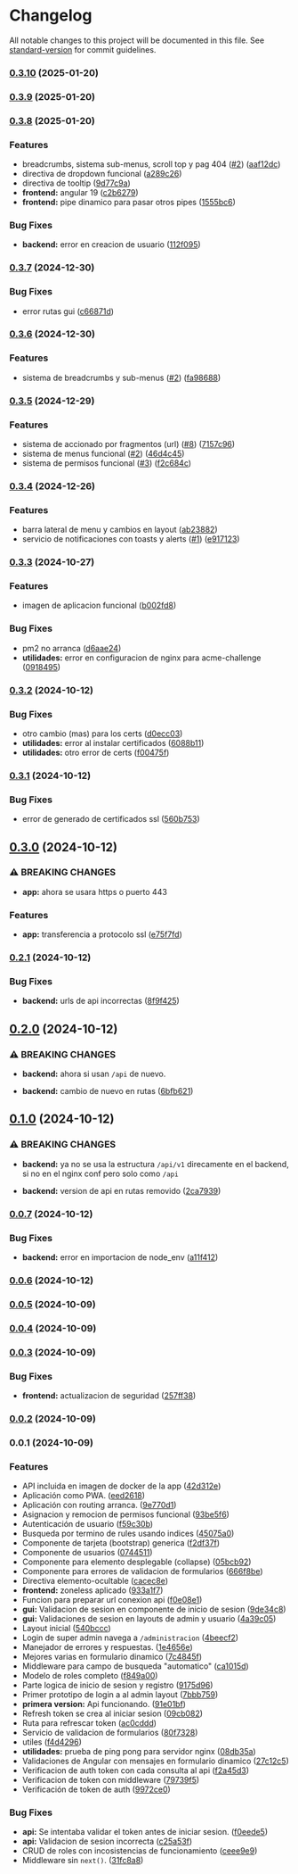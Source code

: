 # Changelog

All notable changes to this project will be documented in this file. See [standard-version](https://github.com/conventional-changelog/standard-version) for commit guidelines.

### [0.3.10](https://github.com/Kyostenas/perpetuus/compare/v0.3.9...v0.3.10) (2025-01-20)

### [0.3.9](https://github.com/Kyostenas/perpetuus/compare/v0.3.8...v0.3.9) (2025-01-20)

### [0.3.8](https://github.com/Kyostenas/perpetuus/compare/v0.3.7...v0.3.8) (2025-01-20)


### Features

* breadcrumbs, sistema sub-menus, scroll top y pag 404 ([#2](https://github.com/Kyostenas/perpetuus/issues/2)) ([aaf12dc](https://github.com/Kyostenas/perpetuus/commit/aaf12dcbc5bed7a37d6a7dbe4574d616b34cc46e))
* directiva de dropdown funcional ([a289c26](https://github.com/Kyostenas/perpetuus/commit/a289c26cf569e2a939ca0b87a05d938af6309ba2))
* directiva de tooltip ([9d77c9a](https://github.com/Kyostenas/perpetuus/commit/9d77c9a3685814ded77786dfebb626ba6ee28213))
* **frontend:** angular 19 ([c2b6279](https://github.com/Kyostenas/perpetuus/commit/c2b62797ee96f623368444b7f2b97a3790868d12))
* **frontend:** pipe dinamico para pasar otros pipes ([1555bc6](https://github.com/Kyostenas/perpetuus/commit/1555bc6ba2bd6a6a404cb1aaff6dd6352e06cfca))


### Bug Fixes

* **backend:** error en creacion de usuario ([112f095](https://github.com/Kyostenas/perpetuus/commit/112f0954d73b08bb7a66998c50d2f5581bcaaaa3))

### [0.3.7](https://github.com/Kyostenas/perpetuus/compare/v0.3.6...v0.3.7) (2024-12-30)


### Bug Fixes

* error rutas gui ([c66871d](https://github.com/Kyostenas/perpetuus/commit/c66871ddd7a640b95331a7d55cfdc6a0cc7f4025))

### [0.3.6](https://github.com/Kyostenas/perpetuus/compare/v0.3.5...v0.3.6) (2024-12-30)


### Features

* sistema de breadcrumbs y sub-menus ([#2](https://github.com/Kyostenas/perpetuus/issues/2)) ([fa98688](https://github.com/Kyostenas/perpetuus/commit/fa98688c3852a1f2963aa82f4a9c399c305ab644))

### [0.3.5](https://github.com/Kyostenas/perpetuus/compare/v0.3.4...v0.3.5) (2024-12-29)


### Features

* sistema de accionado por fragmentos (url) ([#8](https://github.com/Kyostenas/perpetuus/issues/8)) ([7157c96](https://github.com/Kyostenas/perpetuus/commit/7157c96f5845eac144669ed8614fccf979738c69))
* sistema de menus funcional ([#2](https://github.com/Kyostenas/perpetuus/issues/2)) ([46d4c45](https://github.com/Kyostenas/perpetuus/commit/46d4c458a88a49f12970ba907f4efbc41839731d))
* sistema de permisos funcional ([#3](https://github.com/Kyostenas/perpetuus/issues/3)) ([f2c684c](https://github.com/Kyostenas/perpetuus/commit/f2c684cda7d34e705ebb5c09936c052d360aa856))

### [0.3.4](https://github.com/Kyostenas/perpetuus/compare/v0.3.3...v0.3.4) (2024-12-26)


### Features

* barra lateral de menu y cambios en layout ([ab23882](https://github.com/Kyostenas/perpetuus/commit/ab2388205735f15058f50391d14b253e4ed5597c))
* servicio de notificaciones con toasts y alerts ([#1](https://github.com/Kyostenas/perpetuus/issues/1)) ([e917123](https://github.com/Kyostenas/perpetuus/commit/e917123e7a98ca1bf15257d443ed4658deb1c926))

### [0.3.3](https://github.com/Kyostenas/perpetuus/compare/v0.3.2...v0.3.3) (2024-10-27)


### Features

* imagen de aplicacion funcional ([b002fd8](https://github.com/Kyostenas/perpetuus/commit/b002fd87cd25b138ddcf1cad76c8a28daba8e731))


### Bug Fixes

* pm2 no arranca ([d6aae24](https://github.com/Kyostenas/perpetuus/commit/d6aae24db4b4bdee12208e263798ab6674eea88d))
* **utilidades:** error en configuracion de nginx para acme-challenge ([0918495](https://github.com/Kyostenas/perpetuus/commit/09184956947e44b76c524fa2e18fc9f72c8ef4e2))

### [0.3.2](https://github.com/Kyostenas/perpetuus/compare/v0.3.1...v0.3.2) (2024-10-12)


### Bug Fixes

* otro cambio (mas) para los certs ([d0ecc03](https://github.com/Kyostenas/perpetuus/commit/d0ecc03e7e71058b13db50648fdbacc8ad2bcb50))
* **utilidades:** error al instalar certificados ([6088b11](https://github.com/Kyostenas/perpetuus/commit/6088b11909a0f812450edaebff8ff5e7d440a0c5))
* **utilidades:** otro error de certs ([f00475f](https://github.com/Kyostenas/perpetuus/commit/f00475fc1e46221e95c536727d9ca9bc064a6c5c))

### [0.3.1](https://github.com/Kyostenas/perpetuus/compare/v0.3.0...v0.3.1) (2024-10-12)


### Bug Fixes

* error de generado de certificados ssl ([560b753](https://github.com/Kyostenas/perpetuus/commit/560b75315f4ae459f10bc89385a59ee37fd3f18e))

## [0.3.0](https://github.com/Kyostenas/perpetuus/compare/v0.2.1...v0.3.0) (2024-10-12)


### ⚠ BREAKING CHANGES

* **app:** ahora se usara https o puerto 443

### Features

* **app:** transferencia a protocolo ssl ([e75f7fd](https://github.com/Kyostenas/perpetuus/commit/e75f7fda3479053c45161b81262bccf1e28b5238))

### [0.2.1](https://github.com/Kyostenas/perpetuus/compare/v0.2.0...v0.2.1) (2024-10-12)


### Bug Fixes

* **backend:** urls de api incorrectas ([8f9f425](https://github.com/Kyostenas/perpetuus/commit/8f9f4258bc6418ed259338e46ce671a7387f0017))

## [0.2.0](https://github.com/Kyostenas/perpetuus/compare/v0.1.0...v0.2.0) (2024-10-12)


### ⚠ BREAKING CHANGES

* **backend:** ahora si usan `/api` de nuevo.

* **backend:** cambio de nuevo en rutas ([6bfb621](https://github.com/Kyostenas/perpetuus/commit/6bfb6214a581d7b083e1e7d22b37a3ebcfbe7af4))

## [0.1.0](https://github.com/Kyostenas/perpetuus/compare/v0.0.7...v0.1.0) (2024-10-12)


### ⚠ BREAKING CHANGES

* **backend:** ya no se usa la estructura `/api/v1` direcamente en el backend, si no en el nginx conf pero solo como `/api`

* **backend:** version de api en rutas removido ([2ca7939](https://github.com/Kyostenas/perpetuus/commit/2ca7939a606ef5f2c5be3b31e6bf00cafd9a9939))

### [0.0.7](https://github.com/Kyostenas/perpetuus/compare/v0.0.6...v0.0.7) (2024-10-12)


### Bug Fixes

* **backend:** error en importacion de node_env ([a11f412](https://github.com/Kyostenas/perpetuus/commit/a11f4126e56fb567d5eeef92ac12b3c58d953402))

### [0.0.6](https://github.com/Kyostenas/perpetuus/compare/v0.0.5...v0.0.6) (2024-10-12)

### [0.0.5](https://github.com/Kyostenas/perpetuus/compare/v0.0.4...v0.0.5) (2024-10-09)

### [0.0.4](https://github.com/Kyostenas/perpetuus/compare/v0.0.3...v0.0.4) (2024-10-09)

### [0.0.3](https://github.com/Kyostenas/perpetuus/compare/v0.0.2...v0.0.3) (2024-10-09)


### Bug Fixes

* **frontend:** actualizacion de seguridad ([257ff38](https://github.com/Kyostenas/perpetuus/commit/257ff3866b043c5005acb2db98dec11f9ef29e0b))

### [0.0.2](https://github.com/Kyostenas/perpetuus/compare/v0.0.1...v0.0.2) (2024-10-09)

### 0.0.1 (2024-10-09)


### Features

* API incluida en imagen de docker de la app ([42d312e](https://github.com/Kyostenas/perpetuus/commit/42d312e8add4af9fb3c63d1797d2316517e5933d))
* Aplicación como PWA. ([eed2618](https://github.com/Kyostenas/perpetuus/commit/eed26189ce37b444d5663fee1e08a717d9d3d2ed))
* Aplicación con routing arranca. ([9e770d1](https://github.com/Kyostenas/perpetuus/commit/9e770d12c6522ddac993cf241cfc4b2eae5e8bf4))
* Asignacion y remocion de permisos funcional ([93be5f6](https://github.com/Kyostenas/perpetuus/commit/93be5f61331cdf69b3eff222b0fbabd1ef66ea21))
* Autenticación de usuario ([f59c30b](https://github.com/Kyostenas/perpetuus/commit/f59c30b14b725cebec45bf820e72db45fdcc0c61))
* Busqueda por termino de rules usando indices ([45075a0](https://github.com/Kyostenas/perpetuus/commit/45075a0074f1b48cf79c2f77bd6a394348a94c8d))
* Componente de tarjeta (bootstrap) generica ([f2df37f](https://github.com/Kyostenas/perpetuus/commit/f2df37f82ff87424eb6db81f4a8ce8398c7a499b))
* Componente de usuarios ([0744511](https://github.com/Kyostenas/perpetuus/commit/0744511faf95ff806b6f34a9b00055fa22815bba))
* Componente para elemento desplegable (collapse) ([05bcb92](https://github.com/Kyostenas/perpetuus/commit/05bcb929200b18a597ab50672ef26aed4cc12645))
* Componente para errores de validacion de formularios ([666f8be](https://github.com/Kyostenas/perpetuus/commit/666f8bebbb9ff1cb406b9aae03bf7eb04a9ba25e))
* Directiva elemento-ocultable ([cacec8e](https://github.com/Kyostenas/perpetuus/commit/cacec8e715f492f4098f7c2b3b7a54d28854bb21))
* **frontend:** zoneless aplicado ([933a1f7](https://github.com/Kyostenas/perpetuus/commit/933a1f78810840192a1949289695ee8bfdcda9e6))
* Funcion para preparar url conexion api ([f0e08e1](https://github.com/Kyostenas/perpetuus/commit/f0e08e129757a50a782f33f355e6b63e9ddecaf1))
* **gui:** Validacion de sesion en componente de inicio de sesion ([9de34c8](https://github.com/Kyostenas/perpetuus/commit/9de34c817f496570895dd6fd6e5e8c89948b2de2))
* **gui:** Validaciones de sesion en layouts de admin y usuario ([4a39c05](https://github.com/Kyostenas/perpetuus/commit/4a39c05a0d4cbd343878cc6a4653c20d5c1d9103))
* Layout inicial ([540bccc](https://github.com/Kyostenas/perpetuus/commit/540bccc43871b61b43b43c0add2f54e0b83eae0f))
* Login de super admin navega a `/administracion` ([4beecf2](https://github.com/Kyostenas/perpetuus/commit/4beecf2aac9d9fd3a27a213c189ebbf92b59c936))
* Manejador de errores y respuestas. ([1e4656e](https://github.com/Kyostenas/perpetuus/commit/1e4656e94092e16de866096548dc3d2696b07ff2))
* Mejores varias en formulario dinamico ([7c4845f](https://github.com/Kyostenas/perpetuus/commit/7c4845f3c0d96dbdf53ca415947f37f65d506c53))
* Middleware para campo de busqueda "automatico" ([ca1015d](https://github.com/Kyostenas/perpetuus/commit/ca1015d1c8ddd31d6c4787457d4641ee4dba444a))
* Modelo de roles completo ([f849a00](https://github.com/Kyostenas/perpetuus/commit/f849a00d1a33432d3d04b816683de33c74a08b86))
* Parte logica de inicio de sesion y registro ([9175d96](https://github.com/Kyostenas/perpetuus/commit/9175d96c331639726ab8a4d0796874553c0e54bd))
* Primer prototipo de login a al admin layout ([7bbb759](https://github.com/Kyostenas/perpetuus/commit/7bbb75984b212620f7f7ecaa4b25da4c1064558b))
* **primera version:** Api funcionando. ([91e01bf](https://github.com/Kyostenas/perpetuus/commit/91e01bf2e90c5eb7397c998c660db95533ccb1de))
* Refresh token se crea al iniciar sesion ([09cb082](https://github.com/Kyostenas/perpetuus/commit/09cb0829273c669ce89907ba7e9c0d00a3ced00d))
* Ruta para refrescar token ([ac0cddd](https://github.com/Kyostenas/perpetuus/commit/ac0cddd7145cc9c59611e5fdea9d60b51090576c))
* Servicio de validacion de formularios ([80f7328](https://github.com/Kyostenas/perpetuus/commit/80f7328e7ab76159c16afd6a0c1749233b9012cd))
* utiles ([f4d4296](https://github.com/Kyostenas/perpetuus/commit/f4d42968411ab345a983514ffa1af36305c99534))
* **utilidades:** prueba de ping pong para servidor nginx ([08db35a](https://github.com/Kyostenas/perpetuus/commit/08db35a4d68afa2712013ee10e048223375caef6))
* Validaciones de Angular con mensajes en formulario dinamico ([27c12c5](https://github.com/Kyostenas/perpetuus/commit/27c12c58bfa849f7837d04262fad7d565b78800b))
* Verificacion de auth token con cada consulta al api ([f2a45d3](https://github.com/Kyostenas/perpetuus/commit/f2a45d395c127e79a50913f9642b4cd49848f1ff))
* Verificacion de token con middleware ([79739f5](https://github.com/Kyostenas/perpetuus/commit/79739f5e0f1f47c32d52f74d917467f5a8f00a47))
* Verificación de token de auth ([9972ce0](https://github.com/Kyostenas/perpetuus/commit/9972ce034c06c9fb7df9982fe981b879b86adcc5))


### Bug Fixes

* **api:** Se intentaba validar el token antes de iniciar sesion. ([f0eede5](https://github.com/Kyostenas/perpetuus/commit/f0eede520343cec4b390163774dea1c8775b56e2))
* **api:** Validacion de sesion incorrecta ([c25a53f](https://github.com/Kyostenas/perpetuus/commit/c25a53f752048bc4280184131d4cf8beeaf89117))
* CRUD de roles con incosistencias de funcionamiento ([ceee9e9](https://github.com/Kyostenas/perpetuus/commit/ceee9e943f21f84ba71131fa28fc5a2ea506d7e3))
* Middleware sin `next()`. ([31fc8a8](https://github.com/Kyostenas/perpetuus/commit/31fc8a8dac568b5911460f7d4f9e32b151c0da1f))
